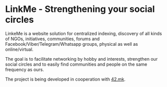 # LinkMe - Strengthening your social circles

LinkeMe is a website solution for centralized indexing, discovery of all kinds of NGOs, initiatives, communities, forums and Facebook/Viber/Telegram/Whatsapp groups, physical as well as online/virtual.

The goal is to facilitate networking by hobby and interests, strengthen our social circles and to easily find communities and people on the same frequency as ours.

The project is being developed in cooperation with [42.mk](https://42.mk).
